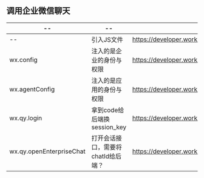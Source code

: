 ## 调用企业微信聊天 



| --                       | --                                 | --                                                       |
| ------------------------ | ---------------------------------- | -------------------------------------------------------- |
| --                       | 引入JS文件                         | https://developer.work.weixin.qq.com/document/path/90514 |
| wx.config                | 注入的是企业的身份与权限           | https://developer.work.weixin.qq.com/document/path/90514 |
| wx.agentConfig           | 注入的是应用的身份与权限           | https://developer.work.weixin.qq.com/document/path/94313 |
| wx.qy.login              | 拿到code给后端换session_key        | https://developer.work.weixin.qq.com/document/path/91506 |
| wx.qy.openEnterpriseChat | 打开会话接口，需要将chatId给后端？ | https://developer.work.weixin.qq.com/document/path/91519 |

